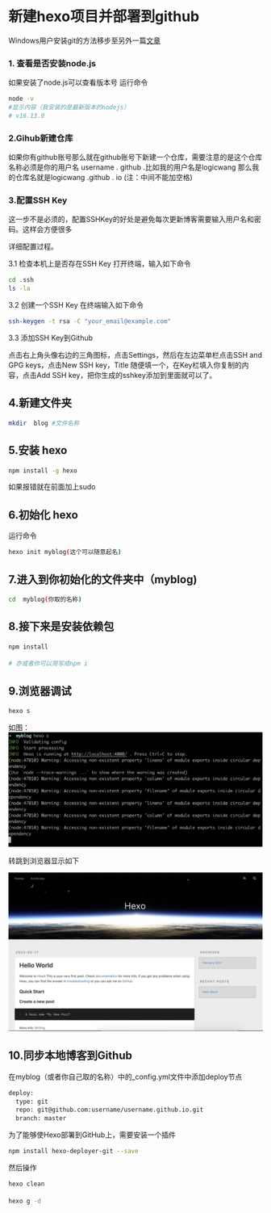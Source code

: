 # 新建hexo项目并部署到github

Windows用户安装git的方法移步至另外一篇[文章](https://wangyufei.fun/2022/04/01/windows%E5%AE%89%E8%A3%85git%E6%96%B9%E6%B3%95/)


### 1. 查看是否安装node.js

如果安装了node.js可以查看版本号
运行命令

```bash
node -v 
#显示内容（我安装的是最新版本的nodejs）
# v16.13.0
```

### 2.Gihub新建仓库
如果你有github账号那么就在github账号下新建一个仓库，需要注意的是这个仓库名称必须是你的用户名 username . github .比如我的用户名是logicwang 那么我的仓库名就是logicwang .github . io (注：中间不能加空格)

### 3.配置SSH Key
这一步不是必须的，配置SSHKey的好处是避免每次更新博客需要输入用户名和密码。这样会方便很多

详细配置过程。

3.1 检查本机上是否存在SSH Key
打开终端，输入如下命令
```bash
cd .ssh
ls -la
```
3.2  创建一个SSH Key
在终端输入如下命令
```bash
ssh-keygen -t rsa -C "your_email@example.com"
```

3.3 添加SSH Key到Github

点击右上角头像右边的三角图标，点击Settings，然后在左边菜单栏点击SSH and GPG keys，点击New SSH key，Title 随便填一个，在Key栏填入你复制的内容，点击Add SSH key，把你生成的sshkey添加到里面就可以了。

## 4.新建文件夹

```bash
mkdir  blog #文件名称
```
## 5.安装 hexo
```bash
npm install -g hexo
```
如果报错就在前面加上sudo

## 6.初始化 hexo
运行命令
```bash
hexo init myblog(这个可以随意起名) 
```

## 7.进入到你初始化的文件夹中（myblog)
```bash
cd  myblog(你取的名称)
```

## 8.接下来是安装依赖包
```bash
npm install

# 亦或者你可以简写成npm i
```

## 9.浏览器调试
```bash
hexo s
```

如图：
![](/source/_posts/images/blog1.jpg)

转跳到浏览器显示如下

![](/source/_posts/images/blog2.jpg)

## 10.同步本地博客到Github
在myblog（或者你自己取的名称）中的_config.yml文件中添加deploy节点
```bash
deploy:
  type: git
  repo: git@github.com:username/username.github.io.git
  branch: master
```

为了能够使Hexo部署到GitHub上，需要安装一个插件
```bash 
npm install hexo-deployer-git --save
```

然后操作
```bash
hexo clean

hexo g -d
```